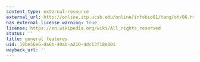 ```yaml
---
content_type: external-resource
external_url: http://online.itp.ucsb.edu/online/infobio01/tang/oh/06.html
has_external_license_warning: true
license: https://en.wikipedia.org/wiki/All_rights_reserved
status: ''
title: general features
uid: 19be56e6-da6b-40ab-a210-4dc13f18e801
wayback_url: ''
---
```

